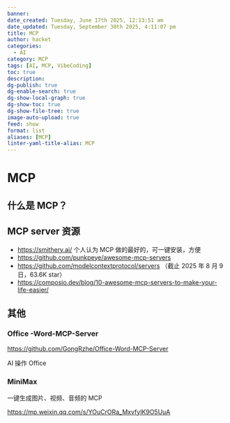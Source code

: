 ```yaml
---
banner: 
date_created: Tuesday, June 17th 2025, 12:13:51 am
date_updated: Tuesday, September 30th 2025, 4:11:07 pm
title: MCP
author: hacket
categories:
  - AI
category: MCP
tags: [AI, MCP, VibeCoding]
toc: true
description: 
dg-publish: true
dg-enable-search: true
dg-show-local-graph: true
dg-show-toc: true
dg-show-file-tree: true
image-auto-upload: true
feed: show
format: list
aliases: [MCP]
linter-yaml-title-alias: MCP
---
```


# MCP

## 什么是 MCP？

## MCP server 资源

- <https://smithery.ai/> 个人认为 MCP 做的最好的，可一键安装，方便
- <https://github.com/punkpeye/awesome-mcp-servers>  
- <https://github.com/modelcontextprotocol/servers> （截止 2025 年 8 月 9 日，63.6K star）
- <https://composio.dev/blog/10-awesome-mcp-servers-to-make-your-life-easier/>

## 其他

### Office -Word-MCP-Server

<https://github.com/GongRzhe/Office-Word-MCP-Server>

AI 操作 Office

### MiniMax

一键生成图片、视频、音频的 MCP

<https://mp.weixin.qq.com/s/YOuCrORa_MxvfylK9O5UuA>
